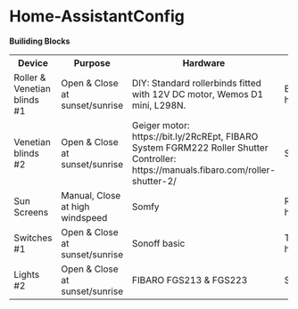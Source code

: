 # Home-AssistantConfig

<b>Builiding Blocks</b>

<table style="width:500px">
    <col width="50px" />
    <col width="50px" />
    <col width="200px" />
    <col width="200px" />
  <tr>
    <th>Device</th>
    <th>Purpose</th>
    <th>Hardware</th>
    <th>Software</th>
  </tr>
  <tr>
    <td>Roller & Venetian blinds #1</td>
    <td>Open & Close at sunset/sunrise</td>
    <td>DIY: Standard rollerbinds fitted with 12V DC motor, Wemos D1 mini, L298N.</td>
    <td>ESPHome, Bases: https://bit.ly/36NWvnp</td>
  </tr>
  <tr>
    <td>Venetian blinds #2</td>
    <td>Open & Close at sunset/sunrise</td>
    <td>Geiger motor: https://bit.ly/2RcREpt, FIBARO System FGRM222 Roller Shutter Controller: https://manuals.fibaro.com/roller-shutter-2/</td>
    <td>See Hassio Automation</td>
  </tr>
  <tr>
    <td>Sun Screens</td>
    <td>Manual, Close at high windspeed</td>
    <td>Somfy</td>
    <td>RFlink integration: https://bit.ly/3832FQL</td>
  </tr>  
  <tr>
    <td>Switches #1</td>
    <td>Open & Close at sunset/sunrise</td>
    <td>Sonoff basic</td>
    <td>Tasmota https://github.com/arendst/Tasmota</td>
  </tr>
  <tr>
    <td>Lights #2</td>
    <td>Open & Close at sunset/sunrise</td>
    <td>FIBARO FGS213 & FGS223</td>
    <td>See Hassio Automation</td>
  </tr>    
</table>




